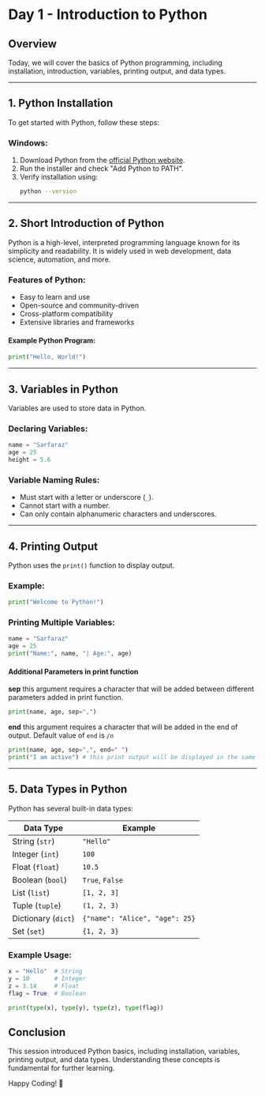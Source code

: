 # Day 1 - Introduction to Python

## Overview
Today, we will cover the basics of Python programming, including installation, introduction, variables, printing output, and data types.

---

## 1. Python Installation
To get started with Python, follow these steps:

### Windows:
1. Download Python from the [official Python website](https://www.python.org/downloads/).
2. Run the installer and check "Add Python to PATH".
3. Verify installation using:
   ```sh
   python --version
   ```

---

## 2. Short Introduction of Python
Python is a high-level, interpreted programming language known for its simplicity and readability. It is widely used in web development, data science, automation, and more.

### Features of Python:
- Easy to learn and use
- Open-source and community-driven
- Cross-platform compatibility
- Extensive libraries and frameworks

#### Example Python Program:
```python
print("Hello, World!")
```

---

## 3. Variables in Python
Variables are used to store data in Python.

### Declaring Variables:
```python
name = "Sarfaraz"
age = 25
height = 5.6
```

### Variable Naming Rules:
- Must start with a letter or underscore (`_`).
- Cannot start with a number.
- Can only contain alphanumeric characters and underscores.

---

## 4. Printing Output
Python uses the `print()` function to display output.

### Example:
```python
print("Welcome to Python!")
```

### Printing Multiple Variables:
```python
name = "Sarfaraz"
age = 25
print("Name:", name, "| Age:", age)
```
#### Additional Parameters in print function
**sep** this argument requires a character that will be added between different parameters added in print function.
```python
print(name, age, sep=",")
```
**end** this argument requires a character that will be added in the end of output. Default value of `end` is `/n` 
```python
print(name, age, sep=",", end=" ") 
print("I am active") # this print output will be displayed in the same line of above print output
```

---

## 5. Data Types in Python
Python has several built-in data types:

| Data Type | Example |
|-----------|---------|
| String (`str`) | `"Hello"` |
| Integer (`int`) | `100` |
| Float (`float`) | `10.5` |
| Boolean (`bool`) | `True`, `False` |
| List (`list`) | `[1, 2, 3]` |
| Tuple (`tuple`) | `(1, 2, 3)` |
| Dictionary (`dict`) | `{"name": "Alice", "age": 25}` |
| Set (`set`) | `{1, 2, 3}` |

### Example Usage:
```python
x = "Hello"  # String
y = 10       # Integer
z = 3.14     # Float
flag = True  # Boolean

print(type(x), type(y), type(z), type(flag))
```


## Conclusion
This session introduced Python basics, including installation, variables, printing output, and data types. Understanding these concepts is fundamental for further learning.

Happy Coding! 🚀
